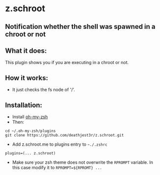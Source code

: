 # z.schroot
## Notification whether the shell was spawned in a chroot or not

## What it does:

This plugin shows you if you are executing in a chroot or not.

## How it works:

* It just checks the fs node of '/'.

## Installation:

* Install [oh-my-zsh](https://github.com/robbyrussell/oh-my-zsh)
* Then:
```
cd ~/.oh-my-zsh/plugins
git clone https://github.com/deathjest3r/z.schroot.git
```

* Add z.schroot.me to plugins entry to ```~./.zshrc```
```
plugins=(... z.schroot)
```
* Make sure your zsh theme does not overwrite the ```RPROMPT``` variable. In
  this case modify it to ```RPROMPT=${RPROMT} ...```
